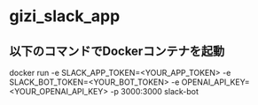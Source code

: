 # gizi_slack_app

## 以下のコマンドでDockerコンテナを起動
docker run -e SLACK_APP_TOKEN=<YOUR_APP_TOKEN> -e SLACK_BOT_TOKEN=<YOUR_BOT_TOKEN> -e OPENAI_API_KEY=<YOUR_OPENAI_API_KEY> -p 3000:3000 slack-bot
